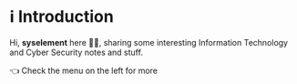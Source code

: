 # ℹ Introduction

Hi, **syselement** here 🧑‍💻, sharing some interesting Information Technology and Cyber Security notes and stuff.

👈 Check the menu on the left for more
